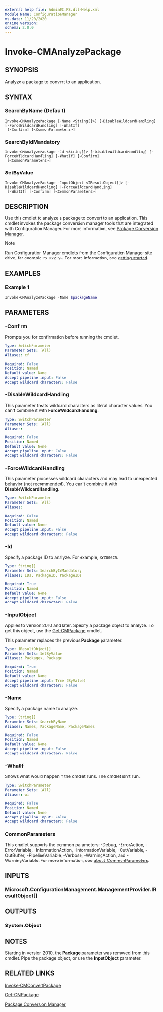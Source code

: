 ```yaml
---
external help file: AdminUI.PS.dll-Help.xml
Module Name: ConfigurationManager
ms.date: 11/20/2020
online version:
schema: 2.0.0
---
```


# Invoke-CMAnalyzePackage

## SYNOPSIS

Analyze a package to convert to an application.

## SYNTAX

### SearchByName (Default)
```
Invoke-CMAnalyzePackage [-Name <String[]>] [-DisableWildcardHandling] [-ForceWildcardHandling] [-WhatIf]
 [-Confirm] [<CommonParameters>]
```

### SearchByIdMandatory
```
Invoke-CMAnalyzePackage -Id <String[]> [-DisableWildcardHandling] [-ForceWildcardHandling] [-WhatIf] [-Confirm]
 [<CommonParameters>]
```

### SetByValue
```
Invoke-CMAnalyzePackage -InputObject <IResultObject[]> [-DisableWildcardHandling] [-ForceWildcardHandling]
 [-WhatIf] [-Confirm] [<CommonParameters>]
```

## DESCRIPTION

Use this cmdlet to analyze a package to convert to an application. This cmdlet invokes the package conversion manager tools that are integrated with Configuration Manager. For more information, see [Package Conversion Manager](/mem/configmgr/apps/pcm/package-conversion-manager).

> [!NOTE]
> Run Configuration Manager cmdlets from the Configuration Manager site drive, for example `PS XYZ:\>`. For more information, see [getting started](/powershell/sccm/overview).

## EXAMPLES

### Example 1

```powershell
Invoke-CMAnalyzePackage -Name $packageName
```

## PARAMETERS

### -Confirm

Prompts you for confirmation before running the cmdlet.

```yaml
Type: SwitchParameter
Parameter Sets: (All)
Aliases: cf

Required: False
Position: Named
Default value: None
Accept pipeline input: False
Accept wildcard characters: False
```

### -DisableWildcardHandling

This parameter treats wildcard characters as literal character values. You can't combine it with **ForceWildcardHandling**.

```yaml
Type: SwitchParameter
Parameter Sets: (All)
Aliases:

Required: False
Position: Named
Default value: None
Accept pipeline input: False
Accept wildcard characters: False
```

### -ForceWildcardHandling

This parameter processes wildcard characters and may lead to unexpected behavior (not recommended). You can't combine it with **DisableWildcardHandling**.

```yaml
Type: SwitchParameter
Parameter Sets: (All)
Aliases:

Required: False
Position: Named
Default value: None
Accept pipeline input: False
Accept wildcard characters: False
```

### -Id

Specify a package ID to analyze. For example, `XYZ006C5`.

```yaml
Type: String[]
Parameter Sets: SearchByIdMandatory
Aliases: IDs, PackageID, PackageIDs

Required: True
Position: Named
Default value: None
Accept pipeline input: False
Accept wildcard characters: False
```

### -InputObject

Applies to version 2010 and later. Specify a package object to analyze. To get this object, use the [Get-CMPackage](Get-CMPackage.md) cmdlet.

This parameter replaces the previous **Package** parameter.

```yaml
Type: IResultObject[]
Parameter Sets: SetByValue
Aliases: Packages, Package

Required: True
Position: Named
Default value: None
Accept pipeline input: True (ByValue)
Accept wildcard characters: False
```

### -Name

Specify a package name to analyze.

```yaml
Type: String[]
Parameter Sets: SearchByName
Aliases: Names, PackageName, PackageNames

Required: False
Position: Named
Default value: None
Accept pipeline input: False
Accept wildcard characters: False
```

### -WhatIf

Shows what would happen if the cmdlet runs. The cmdlet isn't run.

```yaml
Type: SwitchParameter
Parameter Sets: (All)
Aliases: wi

Required: False
Position: Named
Default value: None
Accept pipeline input: False
Accept wildcard characters: False
```

### CommonParameters
This cmdlet supports the common parameters: -Debug, -ErrorAction, -ErrorVariable, -InformationAction, -InformationVariable, -OutVariable, -OutBuffer, -PipelineVariable, -Verbose, -WarningAction, and -WarningVariable. For more information, see [about_CommonParameters](http://go.microsoft.com/fwlink/?LinkID=113216).

## INPUTS

### Microsoft.ConfigurationManagement.ManagementProvider.IResultObject[]

## OUTPUTS

### System.Object
## NOTES

Starting in version 2010, the **Package** parameter was removed from this cmdlet. Pipe the package object, or use the **InputObject** parameter.

## RELATED LINKS

[Invoke-CMConvertPackage](Invoke-CMConvertPackage.md)

[Get-CMPackage](Get-CMPackage.md)

[Package Conversion Manager](/mem/configmgr/apps/pcm/package-conversion-manager)
